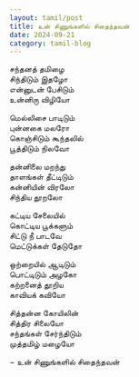 ```yaml
---
layout: tamil/post
title: உன் சிணுங்களில் சிதைந்தவன்
date: 2024-09-21
category: tamil-blog
---
```


சந்தனத் தமிழை <br/>
சிந்திடும் இதழோ <br/>
என்னுடன் பேசிடும் <br/>
உன்னிரு விழியோ

மெல்லிசை பாடிடும் <br/>
புன்னகை மலரோ <br/>
கொஞ்சிடும் கூந்தலில் <br/>
பூத்திடும் நிலவோ

தன்னிலை மறந்து <br/>
தாளங்கள் தீட்டிடும் <br/>
கன்னியின் விரலோ <br/>
சிந்திய தூறலோ

கட்டிய சேலையில் <br/>
கொட்டிய பூக்களும் <br/>
சிட்டு நீ பாடவே <br/>
மெட்டுக்கள் தேடுதோ

ஒற்றையில் ஆடிடும் <br/>
பொட்டிடும் அழகோ <br/>
கற்றனைத் தூறிய <br/>
காவியக் கவியோ

சித்தன்ன கோயிலின் <br/>
சித்திர சிலையோ <br/>
சந்தங்கள் சேர்ந்திடும் <br/>
முத்தமிழ் மழையோ

&#8722; உன் சிணுங்களில் சிதைந்தவன்
